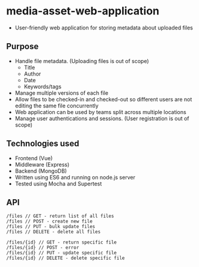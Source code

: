 # media-asset-web-application

* User-friendly web application for storing metadata about uploaded files

## Purpose
* Handle file metadata. (Uploading files is out of scope)
  * Title
  * Author
  * Date
  * Keywords/tags
* Manage multiple versions of each file
* Allow files to be checked-in and checked-out so different users are not editing the same file concurrently
* Web application can be used by teams split across multiple locations
* Manage user authentications and sessions. (User registration is out of scope)

## Technologies used
* Frontend (Vue)
* Middleware (Express)
* Backend (MongoDB)
* Written using ES6 and running on node.js server
* Tested using Mocha and Supertest

## API
```
/files // GET - return list of all files
/files // POST - create new file
/files // PUT - bulk update files
/files // DELETE - delete all files

/files/{id} // GET - return specific file
/files/{id} // POST - error
/files/{id} // PUT - update specific file
/files/{id} // DELETE - delete specific file
```
